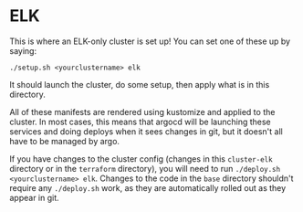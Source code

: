 # ELK

This is where an ELK-only cluster is set up!
You can set one of these up by saying:
```
./setup.sh <yourclustername> elk
```
It should launch the cluster, do some setup, then
apply what is in this directory.

All of these manifests are rendered using kustomize and
applied to the cluster.  In most cases, this means that
argocd will be launching these services and doing deploys
when it sees changes in git, but it doesn't all have to be
managed by argo.

If you have changes to the cluster config (changes in this
`cluster-elk` directory or in the `terraform` directory),
you will need to run `./deploy.sh <yourclustername> elk`.
Changes to the code in the `base` directory shouldn't
require any `./deploy.sh` work, as they are automatically
rolled out as they appear in git.

